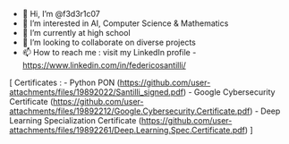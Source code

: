 - 👋 Hi, I’m @f3d3r1c07
- 👀 I’m interested in AI, Computer Science & Mathematics
- 🌱 I’m currently at high school
- 💞️ I’m looking to collaborate on diverse projects
- 📫 How to reach me : visit my LinkedIn profile - https://www.linkedin.com/in/federicosantilli/

<!---
f3d3r1c07/f3d3r1c07 is a ✨ special ✨ repository because its `README.md` (this file) appears on your GitHub profile.
You can click the Preview link to take a look at your changes.
--->
[
Certificates : - Python PON (https://github.com/user-attachments/files/19892022/Santilli_signed.pdf)
                - Google Cybersecurity Certificate (https://github.com/user-attachments/files/19892212/Google.Cybersecurity.Certificate.pdf)
                - Deep Learning Specialization Certificate (https://github.com/user-attachments/files/19892261/Deep.Learning.Spec.Certificate.pdf)
]
